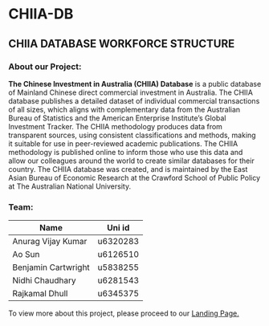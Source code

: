 # CHIIA-DB

## CHIIA DATABASE WORKFORCE STRUCTURE

### About our Project:
**The Chinese Investment in Australia (CHIIA) Database** is a public database of Mainland Chinese direct commercial investment in Australia. The CHIIA database publishes a detailed dataset of individual commercial transactions of all sizes, which aligns with complementary data from the Australian Bureau of Statistics and the American Enterprise Institute’s Global Investment Tracker. The CHIIA methodology produces data from transparent sources, using consistent classifications and methods, making it suitable for use in peer-reviewed academic publications. The CHIIA methodology is published online to inform those who use this data and allow our colleagues around the world to create similar databases for their country. The CHIIA database was created, and is maintained by the East Asian Bureau of Economic Research at the Crawford School of Public Policy at The Australian National University.

### Team:

| Name        | Uni id       | 
| ------------- |:-------------:| 
| Anurag Vijay Kumar     | u6320283| 
| Ao Sun     | u6126510     |   
| Benjamin Cartwright  | u5838255      | 
| Nidhi Chaudhary   | u6281543     | 
| Rajkamal Dhull  |u6345375     | 




To view more about this project, please proceed to our [Landing Page.](https://sites.google.com/view/chiadb-landing/home)
 

 

 





 

